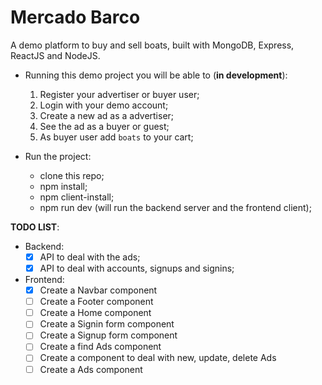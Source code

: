 # Mercado Barco

A demo platform to buy and sell boats, built with MongoDB, Express, ReactJS and NodeJS.

- Running this demo project you will be able to (**in development**):
  1. Register your advertiser or buyer user;
  2. Login with your demo account;
  3. Create a new ad as a advertiser;
  4. See the ad as a buyer or guest;
  5. As buyer user add `boats` to your cart;


- Run the project:
  - clone this repo;
  - npm install;
  - npm client-install;
  - npm run dev (will run the backend server and the frontend client);


**TODO LIST**:

- Backend:
  - [X] API to deal with the ads;
  - [X] API to deal with accounts, signups and signins;

- Frontend:
  - [X] Create a Navbar component
  - [ ] Create a Footer component
  - [ ] Create a Home component
  - [ ] Create a Signin form component
  - [ ] Create a Signup form component 
  - [ ] Create a find Ads component
  - [ ] Create a component to deal with new, update, delete Ads
  - [ ] Create a Ads component

